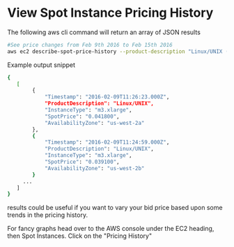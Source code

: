 # View Spot Instance Pricing History 

The following aws cli command will return an array of JSON results

```bash
#See price changes from Feb 9th 2016 to Feb 15th 2016
aws ec2 describe-spot-price-history --product-description "Linux/UNIX (Amazon VPC)" --instance-types m3.xlarge --start-time 2016-02-09T07:08:09 --end-time 2016-02-15T08:09:10
```

Example output snippet
```bash
{
   [
        {
            "Timestamp": "2016-02-09T11:26:23.000Z",
            "ProductDescription": "Linux/UNIX",
            "InstanceType": "m3.xlarge",
            "SpotPrice": "0.041800",
            "AvailabilityZone": "us-west-2a"
        },
        {
            "Timestamp": "2016-02-09T11:24:59.000Z",
            "ProductDescription": "Linux/UNIX",
            "InstanceType": "m3.xlarge",
            "SpotPrice": "0.039100",
            "AvailabilityZone": "us-west-2b"
        }
     ...
   ]
}
```

results could be useful if you want to vary your bid price based upon some trends in the pricing history. 

For fancy graphs head over to the AWS console under the EC2 heading, then Spot Instances.  Click on the "Pricing History" 
